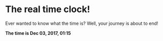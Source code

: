 # The real time clock!

Ever wanted to know what the time is? Well, your journey is about to end!

**The time is Dec 03, 2017, 01:15**